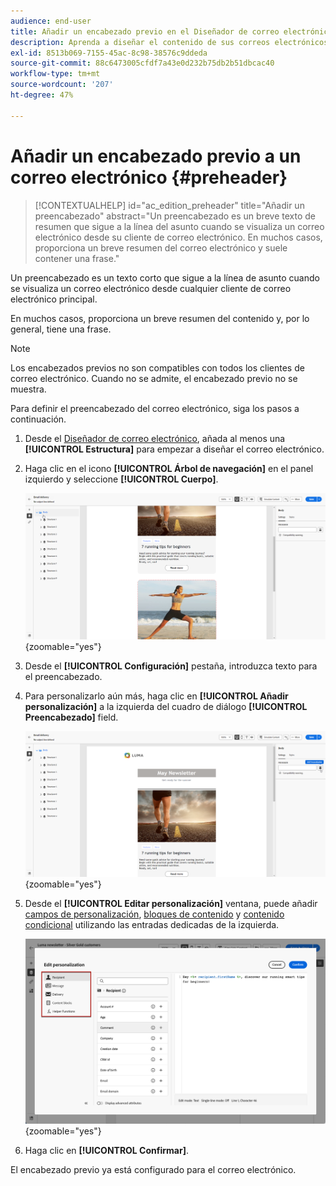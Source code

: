 ```yaml
---
audience: end-user
title: Añadir un encabezado previo en el Diseñador de correo electrónico
description: Aprenda a diseñar el contenido de sus correos electrónicos
exl-id: 8513b069-7155-45ac-8c98-38576c9ddeda
source-git-commit: 88c6473005cfdf7a43e0d232b75db2b51dbcac40
workflow-type: tm+mt
source-wordcount: '207'
ht-degree: 47%

---
```


# Añadir un encabezado previo a un correo electrónico {#preheader}

>[!CONTEXTUALHELP]
>id="ac_edition_preheader"
>title="Añadir un preencabezado"
>abstract="Un preencabezado es un breve texto de resumen que sigue a la línea del asunto cuando se visualiza un correo electrónico desde su cliente de correo electrónico. En muchos casos, proporciona un breve resumen del correo electrónico y suele contener una frase."

Un preencabezado es un texto corto que sigue a la línea de asunto cuando se visualiza un correo electrónico desde cualquier cliente de correo electrónico principal.

En muchos casos, proporciona un breve resumen del contenido y, por lo general, tiene una frase.

>[!NOTE]
>
>Los encabezados previos no son compatibles con todos los clientes de correo electrónico. Cuando no se admite, el encabezado previo no se muestra.

Para definir el preencabezado del correo electrónico, siga los pasos a continuación.

1. Desde el [Diseñador de correo electrónico](create-email-content.md), añada al menos una **[!UICONTROL Estructura]** para empezar a diseñar el correo electrónico.

1. Haga clic en el icono **[!UICONTROL Árbol de navegación]** en el panel izquierdo y seleccione **[!UICONTROL Cuerpo]**.

   ![](assets/preheader_body.png){zoomable="yes"}

1. Desde el **[!UICONTROL Configuración]** pestaña, introduzca texto para el preencabezado.

1. Para personalizarlo aún más, haga clic en **[!UICONTROL Añadir personalización]** a la izquierda del cuadro de diálogo **[!UICONTROL Preencabezado]** field.

   ![](assets/preheader_body_settings.png){zoomable="yes"}

1. Desde el **[!UICONTROL Editar personalización]** ventana, puede añadir [campos de personalización](../personalization/personalize.md), [bloques de contenido](../personalization/content-blocks.md) y [contenido condicional](../personalization/conditions.md) utilizando las entradas dedicadas de la izquierda.

   ![](assets/preheader_body_personalization.png){zoomable="yes"}

1. Haga clic en **[!UICONTROL Confirmar]**.

El encabezado previo ya está configurado para el correo electrónico.
